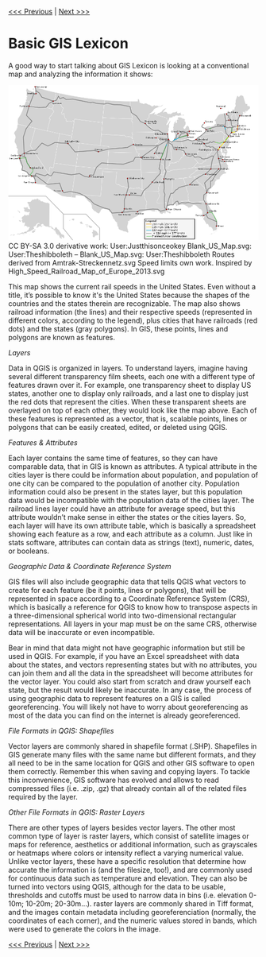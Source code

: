 [<<< Previous](../README.md)  | [Next >>>](setup.md)  

# Basic GIS Lexicon

A good way to start talking about GIS Lexicon is looking at a conventional map and analyzing the information it shows:

![Map of Current Rail Speeds in the United States](images/usamap.png)
CC BY-SA 3.0 derivative work: User:Justthisonceokey Blank_US_Map.svg: User:Theshibboleth – Blank_US_Map.svg: User:Theshibboleth Routes derived from Amtrak-Streckennetz.svg Speed limits own work. Inspired by High_Speed_Railroad_Map_of_Europe_2013.svg

This map shows the current rail speeds in the United States. Even without a title, it’s possible to know it's the United States because the shapes of the countries and the states therein are recognizable. The map also shows railroad information (the lines) and their respective speeds (represented in different colors, according to the legend), plus cities that have railroads (red dots) and the states (gray polygons). In GIS, these points, lines and polygons are known as features.

*Layers*

Data in QGIS is organized in layers. To understand layers, imagine having several different transparency film sheets, each one with a different type of features drawn over it. For example, one transparency sheet to display US states, another one to display only railroads, and a last one to display just the red dots that represent the cities. When these transparent sheets are overlayed on top of each other, they would look like the map above. Each of these features is represented as a vector, that is, scalable points, lines or polygons that can be easily created, edited, or deleted using QGIS.

*Features & Attributes*

Each layer contains the same time of features, so they can have comparable data, that in GIS is known as attributes. A typical attribute in the cities layer is there could be information about population, and population of one city can be compared to the population of another city. Population information could also be present in the states layer, but this population data would be incompatible with the population data of the cities layer. The railroad lines layer could have an attribute for average speed, but this attribute wouldn’t make sense in either the states or the cities layers. So, each layer will have its own attribute table, which is basically a spreadsheet showing each feature as a row, and each attribute as a column. Just like in stats software, attributes can contain data as strings (text), numeric, dates, or booleans.  

*Geographic Data & Coordinate Reference System*

GIS files will also include geographic data that tells QGIS what vectors to create for each feature (be it points, lines or polygons), that will be represented in space according to a Coordinate Reference System (CRS), which is basically a reference for QGIS to know how to transpose aspects in a three-dimensional spherical world into two-dimensional rectangular representations. All layers in your map must be on the same CRS, otherwise data will be inaccurate or even incompatible.

Bear in mind that data might not have geographic information but still be used in QGIS. For example, if you have an Excel spreadsheet with data about the states, and vectors representing states but with no attributes, you can join them and all the data in the spreadsheet will become attributes for the vector layer. You could also start from scratch and draw yourself each state, but the result would likely be inaccurate. In any case, the process of using geographic data to represent features on a GIS is called georeferencing. You will likely not have to worry about georeferencing as most of the data you can find on the internet is already georeferenced. 

*File Formats in QGIS: Shapefiles*

Vector layers are commonly shared in shapefile format (.SHP). Shapefiles in GIS generate many files with the same name but different formats, and they all need to be in the same location for QGIS and other GIS software to open them correctly. Remember this when saving and copying layers. To tackle this inconvenience, GIS software has evolved and allows to read compressed files (i.e. .zip, .gz) that already contain all of the related files required by the layer.

*Other File Formats in QGIS: Raster Layers*

There are other types of layers besides vector layers. The other most common type of layer is raster layers, which consist of satellite images or maps for reference, aesthetics or additional information, such as grayscales or heatmaps where colors or intensity reflect a varying numerical value. Unlike vector layers, these have a specific resolution that determine how accurate the information is (and the filesize, too!), and are commonly used for continuous data such as temperature and elevation. They can also be turned into vectors using QGIS, although for the data to be usable, thresholds and cutoffs must be used to narrow data in bins (i.e. elevation 0-10m; 10-20m; 20-30m…). raster layers are commonly shared in Tiff format, and the images contain metadata including georeferenciation (normally, the coordinates of each corner), and the numeric values stored in bands, which were used to generate the colors in the image.

[<<< Previous](../README.md)  | [Next >>>](setup.md)  